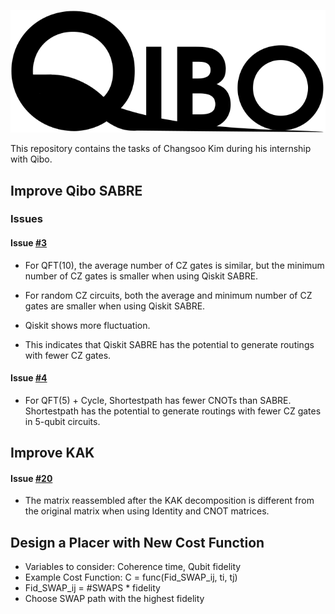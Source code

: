 ![Logo](https://raw.githubusercontent.com/qiboteam/qibo/c3031c606464650856d6d278b799eeee4a1f49fe/doc/source/_static/qibo_logo_dark.svg)

This repository contains the tasks of Changsoo Kim during his internship with Qibo.

## Improve Qibo SABRE

### Issues

#### Issue [#3](https://github.com/csookim/qibo_transpiler_cskim/issues/3)

- For QFT(10), the average number of CZ gates is similar, but the minimum number of CZ gates is smaller when using Qiskit SABRE.
- For random CZ circuits, both the average and minimum number of CZ gates are smaller when using Qiskit SABRE.
- Qiskit shows more fluctuation.

- This indicates that Qiskit SABRE has the potential to generate routings with fewer CZ gates.

#### Issue [#4](https://github.com/csookim/qibo_transpiler_cskim/issues/4)

- For QFT(5) + Cycle, Shortestpath has fewer CNOTs than SABRE. Shortestpath has the potential to generate routings with fewer CZ gates in 5-qubit circuits.

## Improve KAK

#### Issue [#20](https://github.com/csookim/qibo_transpiler_cskim/issues/20)

- The matrix reassembled after the KAK decomposition is different from the original matrix when using Identity and CNOT matrices.

## Design a Placer with New Cost Function

- Variables to consider: Coherence time, Qubit fidelity
- Example Cost Function: C = func(Fid_SWAP_ij, ti, tj)
- Fid_SWAP_ij = #SWAPS * fidelity
- Choose SWAP path with the highest fidelity
